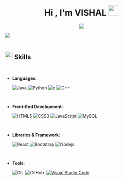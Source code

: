 <h1 align="center"><b>Hi , I'm VISHAL </b><img src="https://media.giphy.com/media/hvRJCLFzcasrR4ia7z/giphy.gif" width="35"></h1>

<p align="center">
  <a href="https://github.com/DenverCoder1/readme-typing-svg"><img src="https://readme-typing-svg.herokuapp.com?font=Time+New+Roman&color=cyan&size=25&center=true&vCenter=true&width=600&height=100&lines=;Computer+Science+Student;Active+Learner/Researcher;Love+to+learn+new+stuffs..<3"></a>
</p>


<img src="https://user-images.githubusercontent.com/73097560/115834477-dbab4500-a447-11eb-908a-139a6edaec5c.gif"><br><br>

## <img src="https://media2.giphy.com/media/QssGEmpkyEOhBCb7e1/giphy.gif?cid=ecf05e47a0n3gi1bfqntqmob8g9aid1oyj2wr3ds3mg700bl&rid=giphy.gif" width ="25"><b> Skills</b>
<br>

<p align="center">

- **Languages**:

   ![Java](https://img.shields.io/badge/-Java-E34A86?style=flat-square&logo=java)
   ![Python](https://img.shields.io/badge/-Python-black?style=flat-square&logo=Python)
   ![c](https://img.shields.io/badge/C-00599C?style=flat-square&logo=c&logoColor=white)
   ![C++](https://img.shields.io/badge/-C++-007ACC?style=flat-square&logo=cplusplus&logoColor=white)
    
    
<br>   
    
- **Front-End Development**:

   ![HTML5](https://img.shields.io/badge/-HTML5-E34F26?style=flat-square&logo=html5&logoColor=white)
   ![CSS3](https://img.shields.io/badge/-CSS3-1572B6?style=flat-square&logo=css3)
   ![JavaScript](https://img.shields.io/badge/-JavaScript-black?style=flat-square&logo=javascript)
   ![MySQL](https://img.shields.io/badge/-MySQL-black?style=flat-square&logo=mysql)

<br>

- **Libraries & Framework**:

   ![React](https://img.shields.io/badge/-React-black?style=flat-square&logo=react)
   ![Bootstrap](https://img.shields.io/badge/-Bootstrap-563D7C?style=flat-square&logo=bootstrap)
   ![Nodejs](https://img.shields.io/badge/-Nodejs-black?style=flat-square&logo=Node.js)

<br>

- **Tools**:

   ![Git](https://img.shields.io/badge/-Git-05122A?style=flat&logo=git)&nbsp;
   ![GitHub](https://img.shields.io/badge/-GitHub-05122A?style=flat&logo=github)&nbsp;
   <a href="#"><img alt="Visual Studio Code" src="https://img.shields.io/badge/Visual%20Studio%20Code-0078d7.svg?logo=visual-studio-code&logoColor=white"></a>
  
   

   
   

